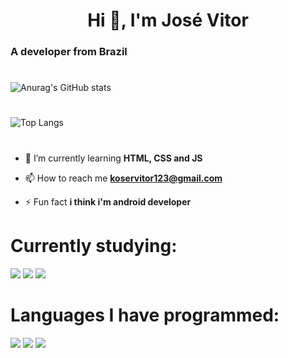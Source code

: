 <h1 align="center">Hi 👋, I'm José Vitor</h1>
<h3 align="start">A developer from Brazil</h3>

#
![Anurag's GitHub stats](https://github-readme-stats.vercel.app/api?username=josevitor555&show_icons=true&theme=radical)
#
![Top Langs](https://github-readme-stats.vercel.app/api/top-langs/?username=josevitor555&hide_progress=true)
#

- 🌱 I’m currently learning **HTML, CSS and JS**

- 📫 How to reach me **koservitor123@gmail.com**

- ⚡ Fun fact **i think i'm android developer**

# Currently studying:
![](https://img.shields.io/badge/HTML-239120?style=for-the-badge&logo=html5&logoColor=white)
![](https://img.shields.io/badge/CSS-239120?&style=for-the-badge&logo=css3&logoColor=white)
![](https://img.shields.io/badge/JavaScript-F7DF1E?style=for-the-badge&logo=javascript&logoColor=black)
# Languages ​​I have programmed:
![](https://img.shields.io/badge/Dart-0175C2?style=for-the-badge&logo=dart&logoColor=white)
![](https://img.shields.io/badge/Flutter-02569B?style=for-the-badge&logo=flutter&logoColor=white)
![](https://img.shields.io/badge/Python-14354C?style=for-the-badge&logo=python&logoColor=white)
